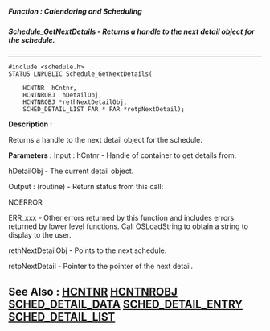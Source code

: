 ##### Function : Calendaring and Scheduling
##### Schedule_GetNextDetails - Returns a handle to the next detail object for the schedule.
---
```
#include <schedule.h>
STATUS LNPUBLIC Schedule_GetNextDetails(

	HCNTNR  hCntnr,
	HCNTNROBJ  hDetailObj,
	HCNTNROBJ *rethNextDetailObj,
	SCHED_DETAIL_LIST FAR * FAR *retpNextDetail);
```
**Description :**

Returns a handle to the next detail object for the schedule.

**Parameters :**
Input :
hCntnr  -  Handle of container to get details from.

hDetailObj  -  The current detail object.

Output :
(routine)  -  Return status from this call: 

NOERROR 

ERR_xxx - Other errors returned by this function and includes errors returned by lower level functions. Call OSLoadString to obtain a string to display to the user.


rethNextDetailObj  -  Points to the next schedule.

retpNextDetail  -  Pointer to the pointer of the next detail.


**See Also :**
[HCNTNR](/domino-c-api-docs/reference/Data/HCNTNR)
[HCNTNROBJ](/domino-c-api-docs/reference/Data/HCNTNROBJ)
[SCHED_DETAIL_DATA](/domino-c-api-docs/reference/Data/SCHED_DETAIL_DATA)
[SCHED_DETAIL_ENTRY](/domino-c-api-docs/reference/Data/SCHED_DETAIL_ENTRY)
[SCHED_DETAIL_LIST](/domino-c-api-docs/reference/Data/SCHED_DETAIL_LIST)
---
